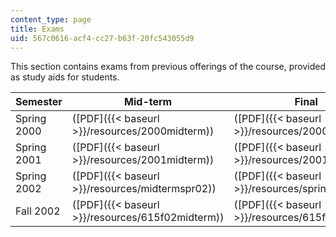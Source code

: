 ```yaml
---
content_type: page
title: Exams
uid: 567c0616-acf4-cc27-b63f-20fc543055d9
---
```


This section contains exams from previous offerings of the course, provided as study aids for students.

| Semester | Mid-term | Final |
| --- | --- | --- |
| Spring 2000 | ([PDF]({{< baseurl >}}/resources/2000midterm)) | ([PDF]({{< baseurl >}}/resources/2000final)) |
| Spring 2001 | ([PDF]({{< baseurl >}}/resources/2001midterm)) | ([PDF]({{< baseurl >}}/resources/2001final)) |
| Spring 2002 | ([PDF]({{< baseurl >}}/resources/midtermspr02)) | ([PDF]({{< baseurl >}}/resources/spring02final)) |
| Fall 2002 | ([PDF]({{< baseurl >}}/resources/615f02midterm)) | ([PDF]({{< baseurl >}}/resources/615f02finalfnl))